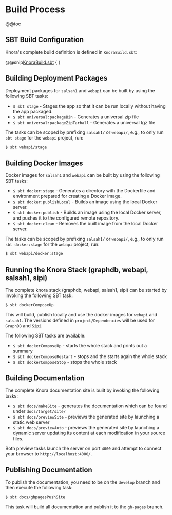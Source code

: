 <!---
Copyright © 2015-2018 the contributors (see Contributors.md).

This file is part of Knora.

Knora is free software: you can redistribute it and/or modify
it under the terms of the GNU Affero General Public License as published
by the Free Software Foundation, either version 3 of the License, or
(at your option) any later version.

Knora is distributed in the hope that it will be useful,
but WITHOUT ANY WARRANTY; without even the implied warranty of
MERCHANTABILITY or FITNESS FOR A PARTICULAR PURPOSE.  See the
GNU Affero General Public License for more details.

You should have received a copy of the GNU Affero General Public
License along with Knora.  If not, see <http://www.gnu.org/licenses/>.
-->

# Build Process

@@toc

## SBT Build Configuration

Knora's complete build definition is defined in `KnoraBuild.sbt`:

@@snip[KnoraBuild.sbt](../../../../../KnoraBuild.sbt) { }


## Building Deployment Packages

Deployment packages for `salsah1` and `webapi` can be built by using the following SBT tasks:

- `$ sbt stage` - Stages the app so that it can be run locally without having the app packaged.
- `$ sbt universal:packageBin` - Generates a universal zip file
- `$ sbt universal:packageZipTarball` - Generates a universal tgz file

The tasks can be scoped by prefixing `salsah1/` or `webapi/`, e.g., to only run `sbt stage`
for the `webapi` project, run:
```bash
$ sbt webapi/stage
```


## Building Docker Images

Docker images for `salsah1` and `webapi` can be built by using the following SBT tasks:

- `$ sbt docker:stage` - Generates a directory with the Dockerfile and environment prepared for creating a Docker image.
- `$ sbt docker:publishLocal` - Builds an image using the local Docker server.
- `$ sbt docker:publish` - Builds an image using the local Docker server, and pushes it to the configured remote repository.
- `$ sbt docker:clean` - Removes the built image from the local Docker server.

The tasks can be scoped by prefixing `salsah1/` or `webapi/`, e.g., to only run `sbt docker:stage`
for the `webapi` project, run:
```bash
$ sbt webapi/docker:stage
```` 

## Running the Knora Stack (graphdb, webapi, salsah1, sipi)

The complete knora stack (graphdb, webapi, salsah1, sipi) can be started by invoking the following SBT task:

```bash
$ sbt dockerComposeUp
```

This will build, publish locally and use the docker images for `webapi` and `salsah1`. The versions defined in
`project/Dependencies` will be used for `GraphDB` and `Sipi`.

The following SBT tasks are available:

- `$ sbt dockerComposeUp` - starts the whole stack and prints out a summary
- `$ sbt dockerComposeRestart` - stops and the starts again the whole stack
- `$ sbt dockerComposeStop` - stops the whole stack 


## Building Documentation

The complete Knora documentation site is built by invoking the following tasks:

- `$ sbt docs/makeSite` - generates the documentation which can be found under `docs/target/site/`
- `$ sbt docs/previewSite` - previews the generated site by launching a static web server
- `$ sbt docs/previewAuto` - previews the generated site by launching a dynamic server updating its content at each modification in your source files.

Both preview tasks launch the server on port `4000` and attempt to connect your browser to `http://localhost:4000/`.


## Publishing Documentation

To publish the documentation, you need to be on the `develop` branch and then execute the following task:

```bash
$ sbt docs/ghpagesPushSite
```

This task will build all documentation and publish it to the `gh-pages` branch.